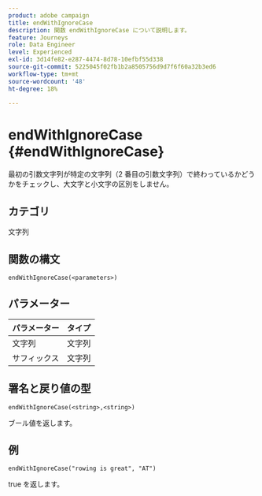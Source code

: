 ```yaml
---
product: adobe campaign
title: endWithIgnoreCase
description: 関数 endWithIgnoreCase について説明します。
feature: Journeys
role: Data Engineer
level: Experienced
exl-id: 3d14fe82-e287-4474-8d78-10efbf55d338
source-git-commit: 5225045f02fb1b2a8505756d9d7f6f60a32b3ed6
workflow-type: tm+mt
source-wordcount: '48'
ht-degree: 18%

---
```


# endWithIgnoreCase {#endWithIgnoreCase}

最初の引数文字列が特定の文字列（2 番目の引数文字列）で終わっているかどうかをチェックし、大文字と小文字の区別をしません。

## カテゴリ

文字列

## 関数の構文

`endWithIgnoreCase(<parameters>)`

## パラメーター

| パラメーター | タイプ |
|-----------|------------------|
| 文字列 | 文字列 |
| サフィックス | 文字列 |

## 署名と戻り値の型

`endWithIgnoreCase(<string>,<string>)`

ブール値を返します。

## 例

`endWithIgnoreCase("rowing is great", "AT")`

true を返します。
